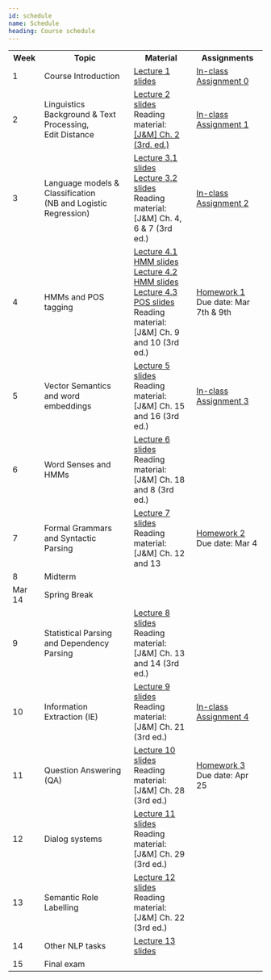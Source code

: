 ```yaml
---
id: schedule
name: Schedule
heading: Course schedule
---
```


<table class="table table-condensed">
	<tbody>
		<tr>
			<th>Week</th>
			<th>Topic</th>
			<th>Material</th>
			<th>Assignments</th>
		</tr>
		<small>
			<tr>
			    <td>1</td>
				<td>Course Introduction</td>
				<td>
				    <a href= "lectures/lecture1.pdf">Lecture 1 slides</a><br>
				</td>
				<td>
				    <a href="inclass_assignments/hw0.pdf">In-class Assignment 0</a>
				</td>
			</tr>
			<tr>
			    <td>2</td>
				<td>Linguistics Background & Text Processing, <br>Edit Distance</td>
				<td>
				    <a href= "lectures/lecture2-text-processing.pdf">Lecture 2 slides</a><br>
				    Reading material:<br>
				    <a href= "http://web.stanford.edu/~jurafsky/slp3/2.pdf">[J&M] Ch. 2 (3rd. ed.)</a><br>
				</td>
				<td>
				    <a href="https://github.com/thamar-solorio/cosc6336-nlp-sp2018/blob/master/inclass_assignments/in-class-assignment1.ipynb">In-class Assignment 1</a>
				</td>
			</tr>
			<tr>
			    <td>3</td>
				<td>Language models & Classification <br>(NB and Logistic Regression)</td>
				<td>
				    <a href="lectures/lecture3-language-models.pdf">Lecture 3.1 slides</a><br>
				    <a href="lectures/lecture4-text-classification.pdf">Lecture 3.2 slides</a><br>
				    Reading material:<br>
				    [J&M] Ch. 4, 6 & 7 (3rd ed.)
				</td>
				<td>
				    <a href="https://github.com/thamar-solorio/cosc6336-nlp-sp2018/blob/master/inclass_assignments/in-class-assignment2.ipynb">In-class Assignment 2</a>
				</td>
			</tr>
			<tr>
			    <td>4</td>
				<td>HMMs and POS tagging</td>
				<td>
				    <a href="lectures/lecture5-hmms1.pdf">Lecture 4.1 HMM slides</a><br>
				    <a href="lectures/lecture6-hmms2.pdf">Lecture 4.2 HMM slides</a><br>
				    <a href="lectures/lecture7-pos-tagging.pdf">Lecture 4.3 POS slides</a><br>
				    Reading material:<br>
				    [J&M] Ch. 9 and 10 (3rd ed.)
				</td>
				<td>
				    <a href="homework/hw1/hw1.pdf">Homework 1</a><br>
				    Due date: Mar 7th & 9th
				</td>
			</tr>
			<tr>
			    <td>5</td>
				<td>Vector Semantics and word embeddings</td>
				<td>
				    <a href= "#">Lecture 5 slides</a><br>
				    Reading material:<br>
				    [J&M] Ch. 15 and 16 (3rd ed.)
				</td>
				<td>
				    <a href="#">In-class Assignment 3</a>
				</td>
			</tr>
			<tr>
			    <td>6</td>
				<td>Word Senses and HMMs</td>
				<td>
				    <a href= "#">Lecture 6 slides</a><br>
				    Reading material:<br>
				    [J&M] Ch. 18 and 8 (3rd ed.)
				</td>
				<td></td>
			</tr>
			<tr>
			    <td>7</td>
				<td>Formal Grammars and Syntactic Parsing</td>
				<td>
				    <a href= "#">Lecture 7 slides</a><br>
				    Reading material:<br>
				    [J&M] Ch. 12 and 13
				</td>
				<td>
				    <a href="#">Homework 2</a><br>
				    Due date: Mar 4
				</td>
			</tr>
			<tr>
			    <td>8</td>
				<td>Midterm</td>
				<td></td>
				<td></td>
			</tr>
			<tr>
			    <td>Mar 14</td>
				<td>Spring Break</td>
				<td></td>
				<td></td>
			</tr>
			<tr>
			    <td>9</td>
				<td>Statistical Parsing and Dependency Parsing</td>
				<td>
				    <a href= "#">Lecture 8 slides</a><br>
				    Reading material:<br>
				    [J&M] Ch. 13 and 14 (3rd ed.)
				</td>
				<td></td>
			</tr>
			<tr>
			    <td>10</td>
				<td>Information Extraction (IE)</td>
				<td>
				    <a href= "#">Lecture 9 slides</a><br>
				    Reading material:<br>
				    [J&M] Ch. 21 (3rd ed.)
				</td>
				<td>
				    <a href="#">In-class Assignment 4</a>
				</td>
			</tr>
			<tr>
			    <td>11</td>
				<td>Question Answering (QA)</td>
				<td>
				    <a href= "#">Lecture 10 slides</a><br>
				    Reading material:<br>
				    [J&M] Ch. 28 (3rd ed.)
				</td>
				<td>
				    <a href="#">Homework 3</a><br>
				    Due date: Apr 25
				</td>
			</tr>
			<tr>
			    <td>12</td>
				<td>Dialog systems</td>
				<td>
				    <a href= "#">Lecture 11 slides</a><br>
				    Reading material:<br>
				    [J&M] Ch. 29 (3rd ed.)
				</td>
				<td></td>
			</tr>
			<tr>
			    <td>13</td>
				<td>Semantic Role Labelling</td>
				<td>
				    <a href= "#">Lecture 12 slides</a><br>
				    Reading material:<br>
				    [J&M] Ch. 22 (3rd ed.)
				</td>
				<td></td>
			</tr>
			<tr>
			    <td>14</td>
				<td>Other NLP tasks</td>
				<td>
				    <a href= "#">Lecture 13 slides</a><br>
				</td>
				<td></td>
			</tr>
			<tr>
			    <td>15</td>
				<td>Final exam</td>
				<td></td>
				<td></td>
			</tr>
		</small>
	</tbody>
</table>

